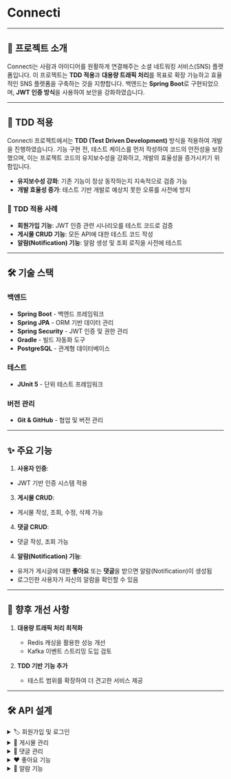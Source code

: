# Connecti 

---

## 📝 프로젝트 소개

Connecti는 사람과 아이디어를 원활하게 연결해주는 소셜 네트워킹 서비스(SNS) 플랫폼입니다.
이 프로젝트는 **TDD 적용**과 **대용량 트래픽 처리**를 목표로 확장 가능하고 효율적인 SNS 플랫폼을 구축하는 것을 지향합니다.
백엔드는 **Spring Boot**로 구현되었으며, **JWT 인증 방식**을 사용하여 보안을 강화하였습니다.

---

## 🧪 TDD 적용

Connecti 프로젝트에서는 **TDD (Test Driven Development)** 방식을 적용하여 개발을 진행하였습니다. 
기능 구현 전, 테스트 케이스를 먼저 작성하여 코드의 안전성을 보장했으며, 이는 프로젝트 코드의 유지보수성을 강화하고, 개발의 효율성을 증가시키기 위함입니다.

- **유지보수성 강화**: 기존 기능이 정상 동작하는지 지속적으로 검증 가능
- **개발 효율성 증가**: 테스트 기반 개발로 예상치 못한 오류를 사전에 방지

### 🔹 TDD 적용 사례

- **회원가입 기능**: JWT 인증 관련 시나리오를 테스트 코드로 검증
- **게시물 CRUD 기능**: 모든 API에 대한 테스트 코드 작성
- **알람(Notification) 기능**: 알람 생성 및 조회 로직을 사전에 테스트

---

## 🛠 기술 스택

### 백엔드

- **Spring Boot** - 백엔드 프레임워크
- **Spring JPA** - ORM 기반 데이터 관리
- **Spring Security** - JWT 인증 및 권한 관리
- **Gradle** - 빌드 자동화 도구
- **PostgreSQL** - 관계형 데이터베이스

### 테스트

- **JUnit 5** - 단위 테스트 프레임워크

### 버전 관리

- **Git & GitHub** - 협업 및 버전 관리

---

## ✨ 주요 기능

1. **사용자 인증**:
- JWT 기반 인증 시스템 적용
3. **게시물 CRUD**:
- 게시물 작성, 조회, 수정, 삭제 가능
4. **댓글 CRUD**:
- 댓글 작성, 조회 가능
4. **알람(Notification) 기능**: 
- 유저가 게시글에 대한 **좋아요** 또는 **댓글**을 받으면 알람(Notification)이 생성됨
- 로그인한 사용자가 자신의 알람을 확인할 수 있음

---

## 📌 향후 개선 사항

1. **대용량 트래픽 처리 최적화**
   - Redis 캐싱을 활용한 성능 개선
   - Kafka 이벤트 스트리밍 도입 검토
   
2. **TDD 기반 기능 추가**
   - 테스트 범위를 확장하여 더 견고한 서비스 제공

---

## 🛠 API 설계

<details>
  <summary>🏷 회원가입 및 로그인</summary>

  | 메서드   | 엔드포인트             | 설명                    | 응답        |
  |---------|---------------------|-----------------------|------------|
  | `POST`  | `/api/v1/users/join` | 회원가입                | 201 Created |
  | `POST`  | `/api/v1/users/login` | 로그인 (JWT 발급)       | 200 OK      |
  | `GET`   | `/api/v1/users/me`   | 내 정보 조회             | 200 OK      |

</details>

<details>
  <summary>📝 게시물 관리</summary>

  | 메서드   | 엔드포인트             | 설명                      | 응답        |
  |---------|---------------------|-------------------------|------------|
  | `GET`   | `/api/v1/posts`       | 전체 게시물 조회           | 200 OK     |
  | `GET`   | `/api/v1/posts/{id}`  | 특정 게시물 상세 조회       | 200 OK     |
  | `POST`  | `/api/v1/posts`       | 게시물 작성                | 201 Created |
  | `PUT`   | `/api/v1/posts/{id}`  | 게시물 수정                | 200 OK     |
  | `DELETE`| `/api/v1/posts/{id}`  | 게시물 삭제                | 204 No Content |

</details>

<details>
  <summary>💬 댓글 관리</summary>

  | 메서드   | 엔드포인트                     | 설명                    | 응답        |
  |---------|---------------------------|---------------------|------------|
  | `POST`  | `/api/v1/posts/{postId}/comments` | 특정 게시물에 댓글 작성   | 201 Created |
  | `GET`   | `/api/v1/posts/{postId}/comments` | 특정 게시물의 댓글 목록 조회 | 200 OK     |

</details>

<details>
  <summary>❤️ 좋아요 기능</summary>

  | 메서드   | 엔드포인트                      | 설명                    | 응답        |
  |---------|---------------------------|---------------------|------------|
  | `POST`  | `/api/v1/posts/{postId}/likes` | 특정 게시물 좋아요      | 200 OK     |
  | `DELETE`| `/api/v1/posts/{postId}/likes` | 특정 게시물 좋아요 취소   | 200 OK     |

</details>

<details>
  <summary>🔔 알람 기능</summary>

  | 메서드   | 엔드포인트                     | 설명                      | 응답        |
  |---------|---------------------------|-------------------------|------------|
  | `GET`   | `/api/v1/users/alarms`      | 로그인한 사용자의 알람 목록 조회 | 200 OK     |
  | `PATCH` | `/api/v1/users/alarms/{alarmId}/read` | 특정 알람 읽음 처리 | 200 OK     |

</details>



